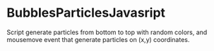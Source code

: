 # BubblesParticlesJavasript
Script generate  particles from bottom to top with random colors, and mousemove event that generate particles on (x,y) coordinates.

